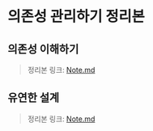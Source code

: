 # 의존성 관리하기 정리본

## 의존성 이해하기
> 정리본 링크: [Note.md](./Section%2001%20-%20의존성%20이해하기/Note.md)

## 유연한 설계
> 정리본 링크: [Note.md](./Section%2002%20-%20유연한%20설계/Note.md)